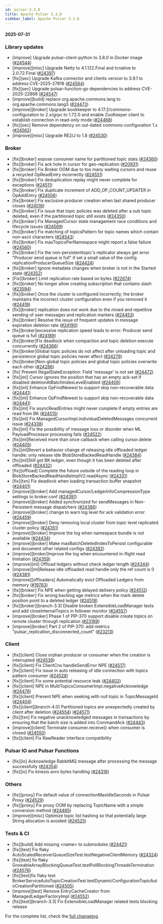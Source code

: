 ```yaml
---
id: pulsar-3.3.8
title: Apache Pulsar 3.3.8
sidebar_label: Apache Pulsar 3.3.8
---
```


#### 2025-07-31

### Library updates

- [improve] Upgrade pulsar-client-python to 3.8.0 in Docker image ([#24544](https://github.com/apache/pulsar/pull/24544))
- [improve][misc] Upgrade Netty to 4.1.122.Final and tcnative to 2.0.72.Final ([#24397](https://github.com/apache/pulsar/pull/24397))
- [fix][sec] Upgrade Kafka connector and clients version to 3.9.1 to address CVE-2025-27818 ([#24564](https://github.com/apache/pulsar/pull/24564))
- [fix][sec] Upgrade pulsar-function-go dependencies to address CVE-2025-22868 ([#24547](https://github.com/apache/pulsar/pull/24547))
- [improve][build] replace org.apache.commons.lang to org.apache.commons.lang3 ([#24473](https://github.com/apache/pulsar/pull/24473))
- [improve][broker] Upgrade bookkeeper to 4.17.2/commons-configuration to 2.x/grpc to 1.72.0 and enable ZooKeeper client to establish connection in read-only mode ([#24468](https://github.com/apache/pulsar/pull/24468))
- [fix][sec] Remove dependency on out-dated commons-configuration 1.x ([#24562](https://github.com/apache/pulsar/pull/24562))
- [improve][misc] Upgrade RE2/J to 1.8 ([#24530](https://github.com/apache/pulsar/pull/24530))

### Broker

- [fix][broker] expose consumer name for partitioned topic stats ([#24360](https://github.com/apache/pulsar/pull/24360))
- [fix][broker] Fix ack hole in cursor for geo-replication ([#20931](https://github.com/apache/pulsar/pull/20931))
- [fix][broker] Fix Broker OOM due to too many waiting cursors and reuse a recycled OpReadEntry incorrectly ([#24551](https://github.com/apache/pulsar/pull/24551))
- [fix][broker] Fix deduplication replay might never complete for exceptions ([#24511](https://github.com/apache/pulsar/pull/24511))
- [fix][broker] Fix duplicate increment of ADD_OP_COUNT_UPDATER in OpAddEntry ([#24506](https://github.com/apache/pulsar/pull/24506))
- [fix][broker] Fix exclusive producer creation when last shared producer closes ([#24516](https://github.com/apache/pulsar/pull/24516))
- [fix][broker] Fix issue that topic policies was deleted after a sub topic deleted, even if the partitioned topic still exists ([#24350](https://github.com/apache/pulsar/pull/24350))
- [fix][broker] Fix ManagedCursor state management race conditions and lifecycle issues ([#24569](https://github.com/apache/pulsar/pull/24569))
- [fix][broker] Fix matching of topicsPattern for topic names which contain non-ascii characters ([#24543](https://github.com/apache/pulsar/pull/24543))
- [fix][broker] Fix maxTopicsPerNamespace might report a false failure ([#24560](https://github.com/apache/pulsar/pull/24560))
- [fix][broker] Fix the non-persistenttopic's replicator always get error "Producer send queue is full" if set a small value of the config replicationProducerQueueSize ([#24424](https://github.com/apache/pulsar/pull/24424))
- [fix][broker] Ignore metadata changes when broker is not in the Started state ([#24352](https://github.com/apache/pulsar/pull/24352))
- [Fix][broker] Limit replication rate based on bytes ([#22674](https://github.com/apache/pulsar/pull/22674))
- [fix][broker] No longer allow creating subscription that contains slash ([#23594](https://github.com/apache/pulsar/pull/23594))
- [fix][broker] Once the cluster is configured incorrectly, the broker maintains the incorrect cluster configuration even if you removed it ([#24419](https://github.com/apache/pulsar/pull/24419))
- [fix][broker] replication does not work due to the mixed and repetitive sending of user messages and replication markers ([#24453](https://github.com/apache/pulsar/pull/24453))
- [fix][broker] Resolve the issue of frequent updates in message expiration deletion rate ([#24190](https://github.com/apache/pulsar/pull/24190))
- [fix][broker]excessive replication speed leads to error: Producer send queue is full ([#24189](https://github.com/apache/pulsar/pull/24189))
- [fix][broker]Fix deadlock when compaction and topic deletion execute concurrently ([#24366](https://github.com/apache/pulsar/pull/24366))
- [fix][broker]Global topic policies do not affect after unloading topic and persistence global topic policies never affect ([#24279](https://github.com/apache/pulsar/pull/24279))
- [fix][broker]Non-global topic policies and global topic policies overwrite each other ([#24286](https://github.com/apache/pulsar/pull/24286))
- [fix] Prevent IllegalStateException: Field 'message' is not set ([#24472](https://github.com/apache/pulsar/pull/24472))
- [fix][ml] Cursor ignores the position that has an empty ack-set if disabled deletionAtBatchIndexLevelEnabled ([#24406](https://github.com/apache/pulsar/pull/24406))
- [fix][ml] Enhance OpFindNewest to support skip non-recoverable data ([#24441](https://github.com/apache/pulsar/pull/24441))
- [fix][ml] Enhance OpFindNewest to support skip non-recoverable data ([#24441](https://github.com/apache/pulsar/pull/24441))
- [fix][ml] Fix asyncReadEntries might never complete if empty entries are read from BK ([#24515](https://github.com/apache/pulsar/pull/24515))
- [fix][ml] Fix ManagedCursorImpl.individualDeletedMessages concurrent issue ([#24338](https://github.com/apache/pulsar/pull/24338))
- [fix][ml] Fix the possibility of message loss or disorder when ML PayloadProcessor processing fails ([#24522](https://github.com/apache/pulsar/pull/24522))
- [fix][ml]Received more than once callback when calling cursor.delete ([#24405](https://github.com/apache/pulsar/pull/24405))
- [fix][ml]Revert a behavior change of releasing idle offloaded ledger handle: only release idle BlobStoreBackedReadHandle ([#24384](https://github.com/apache/pulsar/pull/24384))
- [fix][ml]Still got BK ledger, even though it has been deleted after offloaded ([#24432](https://github.com/apache/pulsar/pull/24432))
- [fix][offload] Complete the future outside of the reading loop in BlobStoreBackedReadHandleImplV2.readAsync ([#24331](https://github.com/apache/pulsar/pull/24331))
- [fix][txn] Fix deadlock when loading transaction buffer snapshot ([#24401](https://github.com/apache/pulsar/pull/24401))
- [improve][broker] Add managedCursor/LedgerInfoCompressionType settings to broker.conf ([#24391](https://github.com/apache/pulsar/pull/24391))
- [improve][broker] Added synchronized for sendMessages in Non-Persistent message dispatchers ([#24386](https://github.com/apache/pulsar/pull/24386))
- [improve][broker] change to warn log level for ack validation error ([#24459](https://github.com/apache/pulsar/pull/24459))
- [improve][broker] Deny removing local cluster from topic level replicated cluster policy ([#24351](https://github.com/apache/pulsar/pull/24351))
- [improve][broker] Improve the log when namespace bundle is not available ([#24434](https://github.com/apache/pulsar/pull/24434))
- [improve][broker] Make maxBatchDeletedIndexToPersist configurable and document other related configs ([#24392](https://github.com/apache/pulsar/pull/24392))
- [improve][broker]Improve the log when encountered in-flight read limitation ([#24359](https://github.com/apache/pulsar/pull/24359))
- [improve][ml] Offload ledgers without check ledger length ([#24344](https://github.com/apache/pulsar/pull/24344))
- [improve][ml]Release idle offloaded read handle only the ref count is 0 ([#24381](https://github.com/apache/pulsar/pull/24381))
- [improve][offloaders] Automatically evict Offloaded Ledgers from memory ([#19783](https://github.com/apache/pulsar/pull/19783))
- [fix][broker] Fix NPE when getting delayed delivery policy ([#24512](https://github.com/apache/pulsar/pull/24512))
- [fix][broker] Fix wrong backlog age metrics when the mark delete position point to a deleted ledger ([#24518](https://github.com/apache/pulsar/pull/24518))
- [fix][broker][branch-3.3] Disable broken ExtensibleLoadManager tests and add closeInternalTopics in follower monitor ([#24557](https://github.com/apache/pulsar/pull/24557))
- [improve][broker] Phase 1 of PIP-370 support disable create topics on remote cluster through replication  ([#23169](https://github.com/apache/pulsar/pull/23169))
- [improve][broker] Part 2 of PIP-370: add metrics "pulsar_replication_disconnected_count" ([#23213](https://github.com/apache/pulsar/pull/23213))

### Client

- [fix][client] Close orphan producer or consumer when the creation is interrupted ([#24539](https://github.com/apache/pulsar/pull/24539))
- [fix][client] Fix ClientCnx handleSendError NPE ([#24517](https://github.com/apache/pulsar/pull/24517))
- [fix][client] Fix issue in auto releasing of idle connection with topics pattern consumer ([#24528](https://github.com/apache/pulsar/pull/24528))
- [fix][client] Fix some potential resource leak ([#24402](https://github.com/apache/pulsar/pull/24402))
- [fix][client] NPE in MultiTopicsConsumerImpl.negativeAcknowledge ([#24476](https://github.com/apache/pulsar/pull/24476))
- [fix][client] Prevent NPE when seeking with null topic in TopicMessageId ([#24404](https://github.com/apache/pulsar/pull/24404))
- [fix][client][branch-4.0] Partitioned topics are unexpectedly created by client after deletion ([#24554](https://github.com/apache/pulsar/pull/24554)) ([#24571](https://github.com/apache/pulsar/pull/24571))
- [fix][txn] Fix negative unacknowledged messages in transactions by ensuring that the batch size is added into CommandAck ([#24443](https://github.com/apache/pulsar/pull/24443))
- [improve][client] Terminate consumer.receive() when consumer is closed ([#24550](https://github.com/apache/pulsar/pull/24550))
- [fix][client] Fix RawReader interface compatibility

### Pulsar IO and Pulsar Functions

- [fix][io] Acknowledge RabbitMQ message after processing the message successfully ([#24354](https://github.com/apache/pulsar/pull/24354))
- [fix][io] Fix kinesis avro bytes handling ([#24316](https://github.com/apache/pulsar/pull/24316))

### Others

- [fix][proxy] Fix default value of connectionMaxIdleSeconds in Pulsar Proxy ([#24529](https://github.com/apache/pulsar/pull/24529))
- [fix][proxy] Fix proxy OOM by replacing TopicName with a simple conversion method ([#24465](https://github.com/apache/pulsar/pull/24465))
- [improve][misc] Optimize topic list hashing so that potentially large String allocation is avoided ([#24525](https://github.com/apache/pulsar/pull/24525))

### Tests & CI

- [fix][build] Add missing &lt;name&gt; to submodules ([#24421](https://github.com/apache/pulsar/pull/24421))
- [fix][test] Fix flaky AutoScaledReceiverQueueSizeTest.testNegativeClientMemory ([#24324](https://github.com/apache/pulsar/pull/24324))
- [fix][test] fix flaky GrowableArrayBlockingQueueTest.testPollBlockingThreadsTermination ([#24576](https://github.com/apache/pulsar/pull/24576))
- [fix][test]fix flaky test BrokerServiceAutoTopicCreationTest.testDynamicConfigurationTopicAutoCreationPartitioned ([#24505](https://github.com/apache/pulsar/pull/24505))
- [improve][test] Remove EntryCacheCreator from ManagedLedgerFactoryImpl ([#24552](https://github.com/apache/pulsar/pull/24552))
- [fix][test][branch-3.3] Fix ExtensibleLoadManager related tests blocking release

For the complete list, check the [full changelog](https://github.com/apache/pulsar/compare/v3.3.7...v3.3.8).
